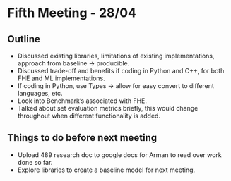 # Fifth Meeting - 28/04

## Outline

- Discussed existing libraries, limitations of existing implementations, approach from baseline -> producible.
- Discussed trade-off and benefits if coding in Python and C++, for both FHE and ML implementations.
- If coding in Python, use Types -> allow for easy convert to different languages, etc.
- Look into Benchmark’s associated with FHE.
- Talked about set evaluation metrics briefly, this would change throughout when different functionality is added.

## Things to do before next meeting

- Upload 489 research doc to google docs for Arman to read over work done so far.
- Explore libraries to create a baseline model for next meeting.
